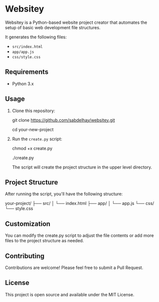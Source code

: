 # Websitey 
Websitey is a Python-based website project creator that automates the setup of basic web development file structures.

It generates the following files:

- `src/index.html`
- `app/app.js`
- `css/style.css`

## Requirements

- Python 3.x

## Usage

1. Clone this repository:

    git clone https://github.com/sabdelhay/websitey.git

    cd your-new-project

2. Run the `create.py` script:
   
    chmod +x create.py
   
    ./create.py

    The script will create the project structure in the upper level directory.

## Project Structure
After running the script, you'll have the following structure:

your-project/
├── src/
│   └── index.html
├── app/
│   └── app.js
└── css/
    └── style.css


## Customization
You can modify the create.py script to adjust the file contents or add more files to the project structure as needed.

## Contributing
Contributions are welcome! Please feel free to submit a Pull Request.

## License
This project is open source and available under the MIT License.

